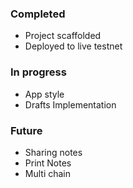 
### Completed
- Project scaffolded
- Deployed to live testnet 

### In progress
- App style
- Drafts Implementation

### Future
- Sharing notes
- Print Notes
- Multi chain